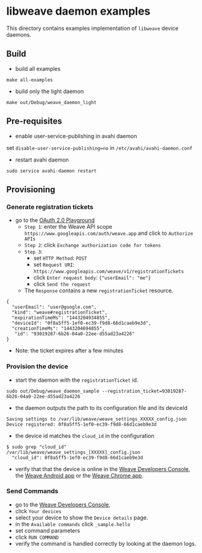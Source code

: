 # libweave daemon examples

This directory contains examples implementation of `libweave` device daemons.

## Build

- build all examples

```
make all-examples
```

- build only the light daemon

```
make out/Debug/weave_daemon_light
```

## Pre-requisites

- enable user-service-publishing in avahi daemon

set `disable-user-service-publishing=no` in `/etc/avahi/avahi-daemon.conf`

- restart avahi daemon

```
sudo service avahi-daemon restart
```

## Provisioning

### Generate registration tickets
- go to the [OAuth 2.0 Playground](https://developers.google.com/oauthplayground/)
  - `Step 1`: enter the Weave API scope `https://www.googleapis.com/auth/weave.app` and click to `Authorize APIs`
  - `Step 2`: click `Exchange authorization code for tokens`
  - `Step 3`:
    - set `HTTP Method`: `POST`
    - set `Request URI`: `https://www.googleapis.com/weave/v1/registrationTickets`
    - click `Enter request body`: `{"userEmail": "me"}`
    - click `Send the request`
  - The `Response` contains a new `registrationTicket` resource.

```
{
  "userEmail": "user@google.com",
  "kind": "weave#registrationTicket",
  "expirationTimeMs": "1443204934855",
  "deviceId": "0f8a5ff5-1ef0-ec39-f9d8-66d1caeb9e3d",
  "creationTimeMs": "1443204694855",
   "id": "93019287-6b26-04a0-22ee-d55ad23a4226"
}
```

- Note: the ticket expires after a few minutes

### Provision the device

- start the daemon with the `registrationTicket` id.

```
sudo out/Debug/weave_daemon_sample --registration_ticket=93019287-6b26-04a0-22ee-d55ad23a4226
```

- the daemon outputs the path to its configuration file and its deviceId

```
Saving settings to /var/lib/weave/weave_settings_XXXXX_config.json
Device registered: 0f8a5ff5-1ef0-ec39-f9d8-66d1caeb9e3d
```

- the device id matches the `cloud_id` in the configuration

```
$ sudo grep "cloud_id" /var/lib/weave/weave_settings_[XXXXX]_config.json
  "cloud_id": 0f8a5ff5-1ef0-ec39-f9d8-66d1caeb9e3d
```

- verify that that the device is online in the
  [Weave Developers Console](https://weave.google.com/console/),
  the [Weave Android app](https://play.google.com/apps/testing/com.google.android.apps.weave.management)
  or
  the [Weave Chrome app](https://chrome.google.com/webstore/detail/weave-device-manager/pcdgflbjckpjmlofgopidgdfonmnodfm).

### Send Commands

- go to the [Weave Developers Console](https://weave.google.com/console/),
- click `Your devices`
- select your device to show the `Device details` page.
- in the `Available commands` click `_sample.hello`
- set command parameters
- click `RUN COMMAND`
- verify the command is handled correctly by looking at the daemon logs.
